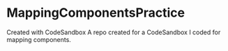 # MappingComponentsPractice
Created with CodeSandbox
A repo created for a CodeSandbox I coded for mapping components.  
